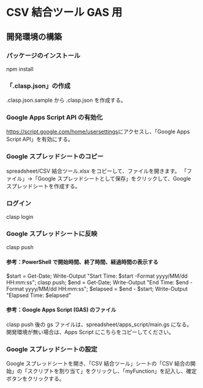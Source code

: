 # CSV 結合ツール GAS 用

## 開発環境の構築

### パッケージのインストール

npm install

### 「.clasp.json」の作成

.clasp.json.sample から .clasp.json を作成する。

### Google Apps Script API の有効化

<https://script.google.com/home/usersettings>にアクセスし、「Google Apps Script API」を有効にする。

### Google スプレッドシートのコピー

spreadsheet/CSV 結合ツール.xlsx をコピーして、ファイルを開きます。
「ファイル」→「Google スプレッドシートとして保存」をクリックして、Google スプレッドシートを作成する。

### ログイン

clasp login

### Google スプレッドシートに反映

clasp push

#### 参考：PowerShell で開始時間、終了時間、経過時間の表示する

$start = Get-Date; Write-Output "Start Time: $start -Format yyyy/MM/dd HH:mm:ss"; clasp push; $end = Get-Date; Write-Output "End Time: $end -Format yyyy/MM/dd HH:mm:ss"; $elapsed = $end - $start; Write-Output "Elapsed Time: $elapsed"

#### 参考：Google Apps Script (GAS) のファイル

clasp push 後の gs ファイルは、spreadsheet/apps_script/main.gs になる。開発環境が無い場合は、Apps Script にこちらをコピーしてください。

### Google スプレッドシートの設定

Google スプレッドシートを開き、「CSV 結合ツール」シートの「CSV 結合の開始」の「スクリプトを割り当て」をクリックし、「myFunction」を記入し、確定ボタンをクリックする。
